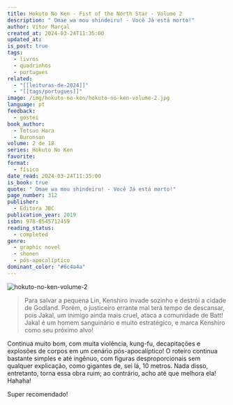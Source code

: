 ```yaml
---
title: Hokuto No Ken - Fist of the North Star - Volume 2
description: " Omae wa mou shindeiru! - Você Já está morto!"
author: Vítor Marçal
created_at: 2024-03-24T11:35:00
updated_at: 
is_post: true
tags:
  - livros
  - quadrinhos
  - portugues
related:
  - "[[leituras-de-2024]]"
  - "[[tags/portugues]]"
image: /img/hokuto-no-ken/hokuto-no-ken-volume-2.jpg
language: pt
feedback:
  - gostei
book_author:
  - Tetsuo Hara
  - Buronson
volume: 2 de 18
series: Hokuto No Ken
favorite: 
format:
  - físico
date_read: 2024-03-24T11:35:00
is_book: true
quote: " Omae wa mou shindeiru! - Você Já está morto!"
page_number: 312
publisher:
  - Editora JBC
publication_year: 2019
isbn: 978-8545712459
reading_status:
  - completed
genre:
  - graphic novel
  - shonen
  - pós-apocalíptico
dominant_color: "#6c4a4a"
---
```


![hokuto-no-ken-volume-2](img/hokuto-no-ken/hokuto-no-ken-volume-2.jpg)

> Para salvar a pequena Lin, Kenshiro invade sozinho e destrói a cidade de Godland. Porém, o justiceiro errante mal terá tempo de descansar, pois Jakal, um inimigo ainda mais cruel, ataca a comunidade de Batt! Jakal é um homem sanguinário e muito estratégico, e marca Kenshiro como seu próximo alvo!

Continua muito bom, com muita violência, kung-fu, decapitações e explosões de corpos em um cenário pós-apocalíptico! O roteiro continua bastante simples e até ingênuo, com figuras desproporcionais sem qualquer explicação, como gigantes de, sei lá, 10 metros. Nada disso, entretanto, torna essa obra ruim; ao contrário, acho até que melhora ela! Hahaha!

Super recomendado!